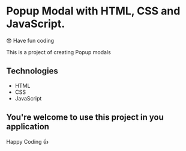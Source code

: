 # Popup Modal with HTML, CSS and JavaScript.

😎 Have fun coding

This is a project of creating Popup modals

## Technologies
- HTML
- CSS
- JavaScript

## You're welcome to use this project in you application
Happy Coding 👍
